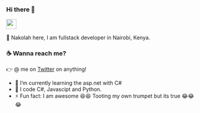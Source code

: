 ### Hi there 👋
<img src="https://user-images.githubusercontent.com/5679180/79618120-0daffb80-80be-11ea-819e-d2b0fa904d07.gif" width="27px">

:wave: Nakolah here, I am fullstack developer in Nairobi, Kenya.

### :coffee: Wanna reach me?
:point_right: @ me on [Twitter](https://twitter.com/is_nakolah) on anything!
- 🌱 I’m currently learning the asp.net with C#
- 🔭 I code C#, Javascipt and Python.
- ⚡ Fun fact: I am awesome 😆😆 Tooting my own trumpet but its true 😂😂😂

<!--
**isnakolah/isnakolah** is a ✨ _special_ ✨ repository because its `README.md` (this file) appears on your GitHub profile.

Here are some ideas to get you started:

- 🔭 I’m currently working on ...
- 🌱 I’m currently learning ...
- 👯 I’m looking to collaborate on ...
- 🤔 I’m looking for help with ...
- 💬 Ask me about ...
- 📫 How to reach me: ...
- 😄 Pronouns: ...
- ⚡ Fun fact: ...
-->
